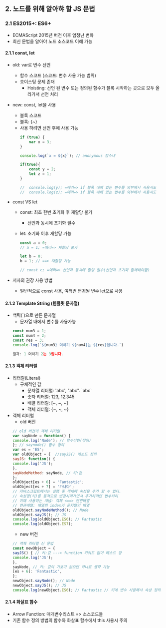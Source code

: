 ## 2. 노드를 위해 알아햐 할 JS 문법
   
### 2.1 ES2015+: ES6+
- ECMAScript 2015년 버전 이후 엄청난 변화
- 최신 문법을 알아야 노드 소스코드 이해 가능
   
#### 2.1.1 const, let
- old: var로 변수 선언
  - 함수 스코프 (스코프: 변수 사용 가능 범위)
  - 호이스팅 문제 존재
    - Hoisting: 선언 된 변수 또는 정의된 함수가 블록 시작하는 곳으로 모두 올라가서 선언 처리 
- new: const, let을 사용
  - 블록 스코프
  - 블록: {~}
  - 사용 하려면 선언 후에 사용 가능
    ```js
    if (true) {
        var x = 3;
    }
    
    console.log(`x = ${x}`); // anonymous 함수내
    
    if(true){
        const y = 2;
        let z = 1;
    }
    
    //  console.log(y); =에러=> if 블록 내에 있는 변수를 외부에서 사용시도
    //  console.log(z); =에러=> if 블록 내에 있는 변수를 외부에서 사용시도
    ```

- const VS let
  - const: 최초 한번 초기화 후 재할당 불가
      - 선언과 동시에 초기화 필수
  - let: 초기화 이후 재할당 가능

    ```js
    const a = 0;
    // a = 1; =에러=> 재할당 불가
    
    let b = 0;
    b = 1; // ==> 재할당 가능
    
    // const c; =에러=> 선언과 동시에 할당 필수(선언과 초기화 함께해야함)
    ```

- 저자의 권장 사용 방법
  - 일반적으로 const 사용, 여러번 변경될 변수 let으로 사용

#### 2.1.2 Template String (템플릿 문자열)
- 백틱(`)으로 만든 문자열
  - 문자열 내에서 변수를 사용가능
  ```js
  const num3 = 1;
  const num4 = 2;
  const res = 3;
  console.log(`${num3} 더하기 ${num4}는 ${res}입니다.`)
  
  결과: 1 더하기 2는 3입니다.
  ```
  
#### 2.1.3 객체 리터럴
- 리터럴(Literal)
  - 구체적인 값
    - 문자열 리터럴: 'abc', "abc". \`abc\`
    - 숫자 리터럴: 123, 12.345
    - 배열 리터럴: [~, ~, ~]
    - 객체 리터럴: {~, ~, ~}
- 객체 리터럴
  - old 버전
  ```js
  // old 버전의 객체 리터럴
  var sayNode = function() {
  console.log('Node'); // 함수선언(정의)
  }; // saynode() 함수 정의
  var es = 'ES';
  var oldObject = {  //sayJS() 메소드 정의
  sayJS: function() {
  console.log('JS');
  },
  sayNodeMethod: sayNode, // 키:값
  };
  oldObject[es + 6] = 'Fantastic';
  oldObject[es + 7] = '가나다';
  // 자바스크립트에서는 실행 중 객체에 속성을 추가 할 수 있다.
  // 속성명(키)를 동적으로 변경시켜가면서 추가하려면 변수처리
  // 이때 사용하는 개념: 객체 <==> 연관배열
  // 연관배열: 베열의 index가 문자열인 배열
  oldObject.sayNodeMethod(); // Node
  oldObject.sayJS(); // JS
  console.log(oldObject.ES6); // Fantastic
  console.log(oldObject.ES7);
  ```
  - new 버전
  ```js
  // 객체 리터럴 신 문법
  const newObject = {
  sayJS() { // 키:값 ---> function 키워드 없이 메소드 정
  console.log('JS');
  },
  sayNode, // 키: 값의 기호가 같으면 하나로 생략 가능
  [es + 6]: 'Fantastic',
  };
  newObject.sayNode(); // Node
  newObject.sayJS(); // JS
  console.log(newObject.ES6); // Fantastic // 키에 변수 사용해서 속성 정의 가능
  ```
  
#### 2.1.4 화살표 함수
- Arrow Function: 매개변수리스트 => 소스코드들
- 기존 함수 정의 방법의 함수와 화살표 함수에서 this 사용시 주의